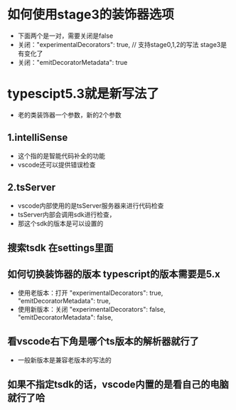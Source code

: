 # 如何使用stage3的装饰器选项
- 下面两个是一对，需要关闭是false
- 关闭："experimentalDecorators": true, // 支持stage0,1,2的写法 stage3是有变化了
- 关闭："emitDecoratorMetadata": true   

# typescipt5.3就是新写法了
- 老的类装饰器一个参数，新的2个参数

## 1.intelliSense
- 这个指的是智能代码补全的功能
- vscode还可以提供错误检查

## 2.tsServer
- vscode内部使用的是tsServer服务器来进行代码检查
- tsServer内部会调用sdk进行检查，
- 那这个sdk的版本是可以设置的

## 搜索tsdk 在settings里面

## 如何切换装饰器的版本 typescript的版本需要是5.x
- 使用老版本：打开
    "experimentalDecorators": true,
    "emitDecoratorMetadata": true,
- 使用新版本：关闭
    "experimentalDecorators": false,
    "emitDecoratorMetadata": false,

## 看vscode右下角是哪个ts版本的解析器就行了
- 一般新版本是兼容老版本的写法的

## 如果不指定tsdk的话，vscode内置的是看自己的电脑就行了哈